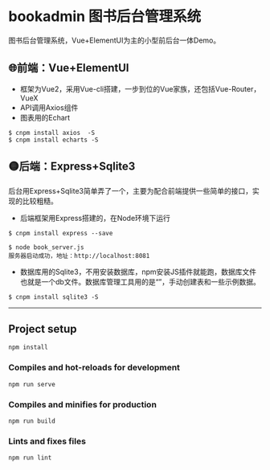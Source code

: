 # bookadmin 图书后台管理系统
图书后台管理系统，Vue+ElementUI为主的小型前后台一体Demo。
## 🌐前端：Vue+ElementUI
* 框架为Vue2，采用Vue-cli搭建，一步到位的Vue家族，还包括Vue-Router，VueX
* API调用Axios组件
* 图表用的Echart
```git
$ cnpm install axios  -S
$ cnpm install echarts -S
```
## 🟡后端：Express+Sqlite3

后台用Express+Sqlite3简单弄了一个，主要为配合前端提供一些简单的接口，实现的比较粗糙。
* 后端框架用Express搭建的，在Node环境下运行
```
$ cnpm install express --save

$ node book_server.js
服务器启动成功，地址：http://localhost:8081
```
* 数据库用的Sqlite3，不用安装数据库，npm安装JS插件就能跑，数据库文件也就是一个db文件。数据库管理工具用的是“”，手动创建表和一些示例数据。
```
$ cnpm install sqlite3 -S
```

---

## Project setup
```
npm install
```

### Compiles and hot-reloads for development
```
npm run serve
```

### Compiles and minifies for production
```
npm run build
```

### Lints and fixes files
```
npm run lint
